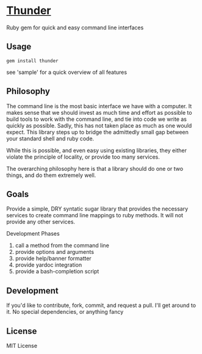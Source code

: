 [Thunder](http://stevenkaras.github.com/thunder)
=======
Ruby gem for quick and easy command line interfaces

Usage
-----

    gem install thunder

see 'sample' for a quick overview of all features

Philosophy
----------
The command line is the most basic interface we have with a computer. It makes sense that we should invest as much time and effort as possible to build tools to work with the command line, and tie into code we write as quickly as possible. Sadly, this has not taken place as much as one would expect. This library steps up to bridge the admittedly small gap between your standard shell and ruby code.

While this is possible, and even easy using existing libraries, they either violate the principle of locality, or provide too many services.

The overarching philosophy here is that a library should do one or two things, and do them extremely well.

Goals
-----
Provide a simple, DRY syntatic sugar library that provides the necessary services to create command line mappings to ruby methods. It will not provide any other services.

Development Phases

1. call a method from the command line
2. provide options and arguments 
3. provide help/banner formatter
4. provide yardoc integration
5. provide a bash-completion script

Development
-----------
If you'd like to contribute, fork, commit, and request a pull. I'll get around to it. No special dependencies, or anything fancy

License
-------
MIT License
